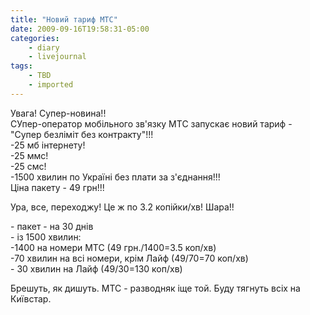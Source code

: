 ```yaml
---
title: "Новий тариф МТС"
date: 2009-09-16T19:58:31-05:00
categories:
    - diary
    - livejournal
tags:
    - TBD
    - imported
---
```


Увага! Супер-новина!!  
СУпер-оператор мобільного зв'язку МТС запускає новий тариф - "Супер безліміт без контракту"!!!  
-25 мб інтернету!  
-25 ммс!  
-25 смс!  
-1500 хвилин по Україні без плати за з'єднання!!!  
Ціна пакету - 49 грн!!!  
  
Ура, все, переходжу! Це ж по 3.2 копійки/хв! Шара!!  
  
\- пакет - на 30 днів  
\- із 1500 хвилин:  
-1400 на номери МТС (49 грн./1400=3.5 коп/хв)  
-70 хвилин на всі номери, крім Лайф (49/70=70 коп/хв)  
\- 30 хвилин на Лайф (49/30=130 коп/хв)  
  
Брешуть, як дишуть. МТС - разводняк іще той. Буду тягнуть всіх на Київстар.